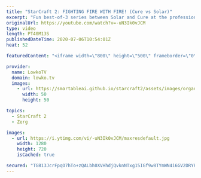 ```yaml
---
title: "StarCraft 2: FIGHTING FIRE WITH FIRE! (Cure vs Solar)"
excerpt: "Fun best-of-3 series between Solar and Cure at the professional level of StarCraft 2. In this series we see Terran cheese, Terran Mech and Terran Bio out of the Terran player. The Zerg is forced to come up with a response to all these actions and plays differently in all the games. One such approach"
originalUrl: https://youtube.com/watch?v=-uN3Ik0vJCM
type: video
length: PT40M13S
publishedDateTime: 2020-07-06T10:54:01Z
heat: 52

featuredContent: "<iframe width=\"800\" height=\"500\" frameborder=\"0\" src=\"https://www.youtube.com/embed/-uN3Ik0vJCM\" allow=\"accelerometer; autoplay; encrypted-media; gyroscope; picture-in-picture\" allowfullscreen></iframe>"

provider:
  name: LowkoTV
  domain: lowko.tv
  images:
    - url: https://smartableai.github.io/starcraft2/assets/images/organizations/lowko.tv-50x50.jpg
      width: 50
      height: 50

topics:
  - StarCraft 2
  - Zerg

images:
  - url: https://i.ytimg.com/vi/-uN3Ik0vJCM/maxresdefault.jpg
    width: 1280
    height: 720
    isCached: true

secured: "TGB13JcrFpqO7hTo+zQALbh0XVHhdjQvknNTxg15IGf9w8TYmWN4i6GV2DRYPttx1Mldbt2zoVO/3WsC60KZKfLRdUWGp7C0T008v1rReqqQfSfozi5VZLOFL7Ikrsg/ASOHA+djX5fDjySfTHijDDj+etSLNvL2VUERQ3MWjA4En5VA2iW7aYaaVLJQ747/3xsw+8JrdnS/hsSVk8pmTrX9riUpWLWdgMMDVH6MaIVP8JLuvRqllpK3Sinvfcp810Sy3gwOrEpx/UH3GTID+7OnWQKTPCcIm1w2iPxK1vej1wgOUFXyJYVwvDMQ9Um1OVjI78mNmpl15ab2VvGCm12beU+RByH9sq/FgY/hTePxq+ZiahNh/1utlX2o5qkHglzoxtkRCzIlD9NtYSctN2cjDdl4UTfz7MiBArbmVI0=;11fHBhNCZ72qe2w+h2wmIg=="
---
```


